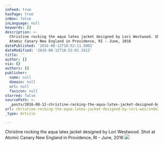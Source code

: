 ```yaml
---
inFeed: true
hasPage: true
inNav: false
inLanguage: null
keywords: []
description: >-
  Christine rocking the aqua latex jacket designed by Lori Westwood. Shot at
  Atomic Canary New England in Providence, RI - June, 2016
datePublished: '2016-08-12T18:52:11.500Z'
dateModified: '2016-08-12T18:52:02.341Z'
title: ''
author: []
via: {}
authors: []
publisher:
  name: null
  domain: null
  url: null
  favicon: null
starred: false
sourcePath: >-
  _posts/2016-08-12-christine-rocking-the-aqua-latex-jacket-designed-by-lori-wes.md
url: christine-rocking-the-aqua-latex-jacket-designed-by-lori-wes/index.html
_type: Article

---
```

Christine rocking the aqua latex jacket designed by Lori Westwood. Shot at Atomic Canary New England in Providence, RI - June, 2016
![](https://the-grid-user-content.s3-us-west-2.amazonaws.com/26445d57-f510-44dc-9db7-23a7318058bc.jpg)